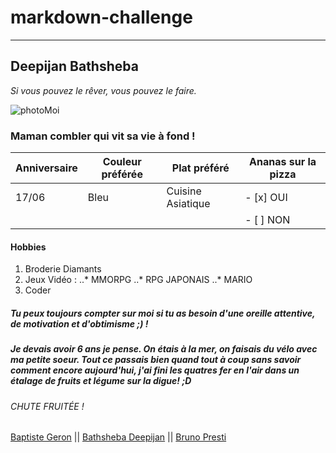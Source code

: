 # markdown-challenge
*****

## Deepijan Bathsheba

_Si vous pouvez le rêver, vous pouvez le faire._

![photoMoi](https://user-images.githubusercontent.com/90143547/132659908-fc11b94c-deb3-4318-9516-65236238cece.jpg)

### Maman combler qui vit sa vie à fond !


| Anniversaire | Couleur préférée | Plat préféré      | Ananas sur la pizza |
|--------------|----------------  |---------------    |---------------------|
|  17/06       |    Bleu          | Cuisine Asiatique | - [x] OUI           |
|              |                  |                   | - [ ] NON           |

#### Hobbies

1. Broderie Diamants
2. Jeux Vidéo :
..* MMORPG
..* RPG JAPONAIS
..* MARIO
3. Coder

##### Tu peux toujours compter sur moi si tu as besoin d'une oreille attentive, de motivation et d'obtimisme ;) !

##### Je devais avoir 6 ans je pense. On étais à la mer, on faisais du vélo avec ma petite soeur. Tout ce passais bien quand tout à coup sans savoir comment encore aujourd'hui, j'ai fini les quatres fer en l'air dans un étalage de fruits et légume sur la digue! ;D

###### CHUTE FRUITÉE !

[Baptiste Geron]( https://github.com/BaptisteGeron/markdown-challenge) || [Bathsheba Deepijan](https://github.com/BathshebaDeepijan/markdown-challenge) || [Bruno Presti]()


